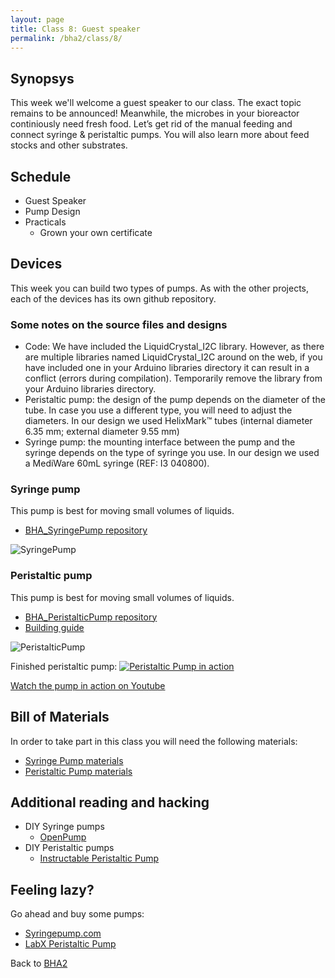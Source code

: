 ```yaml
---
layout: page
title: Class 8: Guest speaker
permalink: /bha2/class/8/
---
```


## Synopsys

This week we'll welcome a guest speaker to our class. The exact topic remains to be announced! Meanwhile, the microbes in your bioreactor continiously need fresh food. Let’s get rid of the manual feeding and connect syringe & peristaltic pumps. You will also learn more about feed stocks and other substrates.

## Schedule

* Guest Speaker
* Pump Design
* Practicals
  * Grown your own certificate

## Devices

This week you can build two types of pumps. As with the other projects, each of the devices has its own github repository.

### Some notes on the source files and designs
* Code: We have included the LiquidCrystal_I2C library. However, as there are multiple libraries named LiquidCrystal_I2C around on the web, if you have included one in your Arduino libraries directory it can result in a conflict (errors during compilation). Temporarily remove the library from your Arduino libraries directory.
* Peristaltic pump: the design of the pump depends on the diameter of the tube. In case you use a different type, you will need to adjust the diameters. In our design we used HelixMark™ tubes (internal diameter 6.35 mm; external diameter 9.55 mm)
* Syringe pump: the mounting interface between the pump and the syringe depends on the type of syringe you use. In our design we used a MediWare 60mL syringe (REF: I3 040800).

### Syringe pump

This pump is best for moving small volumes of liquids.

* [BHA_SyringePump repository](https://github.com/BioHackAcademy/BHA_SyringePump)

![SyringePump](/biofactory/class/8/SyringePump.png)

### Peristaltic pump

This pump is best for moving small volumes of liquids.

* [BHA_PeristalticPump repository](https://github.com/BioHackAcademy/BHA_PeristalticPump)
* [Building guide](/biofactory/class/8-pumps/peristaltic-pump-building-guide/) 

![PeristalticPump](/biofactory/class/8/PeristalticPump.png)

Finished peristaltic pump:
[![Peristaltic Pump in action](http://img.youtube.com/vi/rvNwhfQSCfg/0.jpg)](http://www.youtube.com/watch?v=rvNwhfQSCfg)

[Watch the pump in action on Youtube](http://www.youtube.com/watch?v=rvNwhfQSCfg)

## Bill of Materials

In order to take part in this class you will need the following materials:

* [Syringe Pump materials](http://www.github.com/biohackacademy/BHA_SyringePump/BoM.md)
* [Peristaltic Pump materials](http://www.github.com/biohackacademy/BHA_PeristalticPump/BoM.md)

## Additional reading and hacking

* DIY Syringe pumps
  * [OpenPump](https://www.wevolver.com/gerrit.niezen/openpump---an-open-source-hardware-syringe-pump/openpump)
* DIY Peristaltic pumps
  * [Instructable Peristaltic Pump](http://www.instructables.com/id/Inexpensive-easy-to-build-peristaltic-pump/)

## Feeling lazy?

Go ahead and buy some pumps:

* [Syringepump.com](http://www.syringepump.com/index.php)
* [LabX Peristaltic Pump](http://www.labx.com/pumps-peristaltic)

Back to [BHA2](/bha2/)